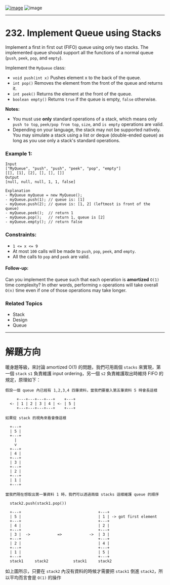 [![image](https://img.shields.io/badge/Leetcode-Link-blue?logo=leetcode)](https://leetcode.com/problems/implement-queue-using-stacks/)
![image](https://img.shields.io/badge/Difficulty-Easy-green)

---

# 232. Implement Queue using Stacks

Implement a first in first out (FIFO) queue using only two stacks. The implemented queue should support all the functions of a normal queue (`push`, `peek`, `pop`, and `empty`).

Implement the `MyQueue` class:

- `void push(int x)` Pushes element x to the back of the queue.
- `int pop()` Removes the element from the front of the queue and returns it.
- `int peek()` Returns the element at the front of the queue.
- `boolean empty()` Returns `true` if the queue is empty, `false` otherwise.

**Notes:**

- You must use **only** standard operations of a stack, which means only `push to top`, `peek/pop from top`, `size`, and `is empty` operations are valid.
- Depending on your language, the stack may not be supported natively. You may simulate a stack using a list or deque (double-ended queue) as long as you use only a stack's standard operations.
 

### Example 1:

```
Input
["MyQueue", "push", "push", "peek", "pop", "empty"]
[[], [1], [2], [], [], []]
Output
[null, null, null, 1, 1, false]

Explanation
- MyQueue myQueue = new MyQueue();
- myQueue.push(1); // queue is: [1]
- myQueue.push(2); // queue is: [1, 2] (leftmost is front of the queue)
- myQueue.peek();  // return 1
- myQueue.pop();   // return 1, queue is [2]
- myQueue.empty(); // return false
```

### Constraints:

- `1 <= x <= 9`
- At most `100` calls will be made to `push`, `pop`, `peek`, and `empty`.
- All the calls to `pop` and `peek` are valid.

#### Follow-up: 

Can you implement the queue such that each operation is **amortized** `O(1)` time complexity? In other words, performing `n` operations will take overall `O(n)` time even if one of those operations may take longer.

### Related Topics

- Stack
- Design
- Queue
  
---

# 解題方向

暖身題等級，來討論 amortized O(1) 的問題，我們可用兩個 `stacks` 來實現，第一個 `stack` `s1` 負責維護 input ordering，另一個 `s2` 負責維護取出時維持 FIFO 的規定，原理如下：

```
假設一個 queue 內已經有 1,2,3,4 四筆資料，當我們要塞入第五筆資料 5 時會長這樣

     +---+---+---+---+    +---+
  <- | 1 | 2 | 3 | 4 | <- | 5 |
     +---+---+---+---+    +---+

如果從 stack 的視角來看會像這樣

  +---+
  | 5 |
  +---+
    |
    v
  +---+
  | 4 |
  +---+
  | 3 |
  +---+
  | 2 |
  +---+
  | 1 |
  +---+

當我們現在想取出第一筆資料 1 時，我們可以透過兩個 stacks 這樣維護 queue 的順序

  stack2.push(stack1.pop())

  +---+                                  +---+ 
  | 5 |                                  | 1 | -> got first element
  +---+                                  +---+ 
  | 4 |                                  | 2 | 
  +---+                                  +---+ 
  | 3 |  ->            =>            ->  | 3 | 
  +---+                                  +---+ 
  | 2 |                                  | 4 | 
  +---+                                  +---+ 
  | 1 |                                  | 5 | 
  +---+                                  +---+ 
  stack1     stack2           stack1     stack2
```

如上圖所示，只要在 `stack2` 內沒有資料的時候才需要把 `stack1` 倒進 `stack2`，所以平均而言會是 `O(1)` 的操作
